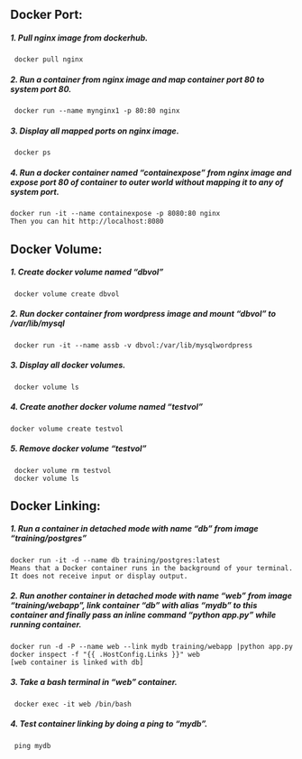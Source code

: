 ## Docker Port:
##### 1.	Pull nginx image from dockerhub.
     docker pull nginx
##### 2.	Run a container from nginx image and map container port 80 to system port 80.
     docker run --name mynginx1 -p 80:80 nginx
##### 3.	Display all mapped ports on nginx image.
     docker ps
##### 4.	Run a docker container named “containexpose” from nginx image and expose port 80 of container to outer world without mapping it to any of system port.
    docker run -it --name containexpose -p 8080:80 nginx
    Then you can hit http://localhost:8080
## Docker Volume:
##### 1.	Create docker volume named “dbvol”
     docker volume create dbvol
##### 2.	Run docker container from wordpress image and mount “dbvol” to /var/lib/mysql
     docker run -it --name assb -v dbvol:/var/lib/mysqlwordpress

##### 3.	Display all docker volumes.
     docker volume ls
##### 4.	Create another docker volume named “testvol”
    docker volume create testvol
##### 5.	Remove docker volume “testvol”
     docker volume rm testvol
     docker volume ls
## Docker Linking:
##### 1.	Run a container in detached mode with name “db” from image “training/postgres”
    docker run -it -d --name db training/postgres:latest
    Means that a Docker container runs in the background of your terminal. It does not receive input or display output.
##### 2.	Run another container in detached mode with name “web” from image “training/webapp”, link container “db” with alias “mydb” to this container and finally pass an inline command “python app.py” while running container.
    docker run -d -P --name web --link mydb training/webapp |python app.py
    docker inspect -f "{{ .HostConfig.Links }}" web
    [web container is linked with db]
    
##### 3.	Take a bash terminal in “web” container.
     docker exec -it web /bin/bash
##### 4.	Test container linking by doing a ping to “mydb”.
     ping mydb